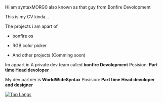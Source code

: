 Hi am syntaxMORG0 also known as that guy from Bonfire Devolopment

This is my CV kinda...

The projects i am apart of

- bonfire os
- RGB color picker
  
- And other projects (Comming soon)

Im appart in A private dev team called **bonfire Devolopment**
Posision: **Part time Head devoloper**

My dev partner is **WorldWideSyntax**
Posision: **Part time Head devoloper and designer**

[![Top Langs](https://github-readme-stats.vercel.app/api/top-langs/?username=syntaxMORG0&layout=pie)](https://github.com/anuraghazra/github-readme-stats)
